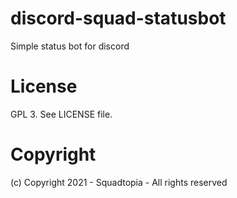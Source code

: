 # discord-squad-statusbot
Simple status bot for discord

# License

GPL 3. See LICENSE file.

# Copyright
(c) Copyright 2021 - Squadtopia - All rights reserved
